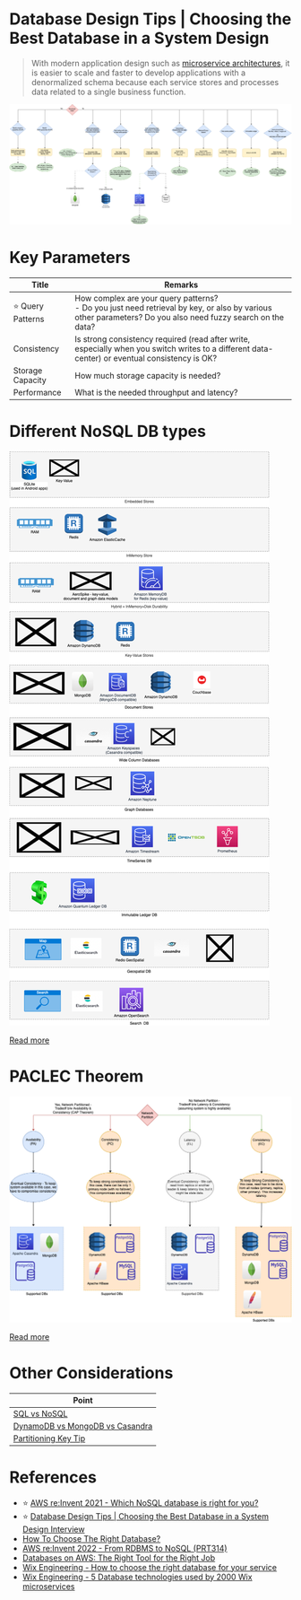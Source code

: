 # Database Design Tips | Choosing the Best Database in a System Design

> With modern application design such as [microservice architectures](4_MicroServicesSOA/Readme.md), it is easier to scale and faster to develop applications with a denormalized schema because each service stores and processes data related to a single business function.

![](3_DatabaseServices/assets/DecideDatabase.drawio.png)

# Key Parameters

| Title                  | Remarks                                                                                                                                                        |
|------------------------|----------------------------------------------------------------------------------------------------------------------------------------------------------------|
| :star: Query Patterns  | How complex are your query patterns? <br/>- Do you just need retrieval by key, or also by various other parameters? Do you also need fuzzy search on the data? |
| Consistency            | Is strong consistency required (read after write, especially when you switch writes to a different data-center) or eventual consistency is OK?                 |
| Storage Capacity       | How much storage capacity is needed?                                                                                                                           |
| Performance            | What is the needed throughput and latency?                                                                                                                     |

# Different NoSQL DB types

![](3_DatabaseServices/NoSQL-Databases/NoSQL-DifferentDBtypes.drawio.png)

[Read more](3_DatabaseServices/NoSQL-Databases/Readme.md)

# PACLEC Theorem

![](3_DatabaseServices/Glossaries/PACELCTheorem/PACELC_Diagram.drawio.png)

[Read more](3_DatabaseServices/Glossaries/PACELCTheorem/Readme.md)

# Other Considerations

| Point                                                                                                |
|------------------------------------------------------------------------------------------------------|
| [SQL vs NoSQL](3_DatabaseServices/SQLvsNoSQL.md)                                                     |
| [DynamoDB vs MongoDB vs Casandra](3_DatabaseServices/NoSQL-Databases/DynamoDBVsMongoDBVsCasandra.md) |
| [Partitioning Key Tip](3_DatabaseServices/Glossaries/PartitioningSharding/PartitionKeyTips.md)       |

# References
- :star: [AWS re:Invent 2021 - Which NoSQL database is right for you?](https://www.youtube.com/watch?v=ivBaro-8PhI)
- :star: [Database Design Tips | Choosing the Best Database in a System Design Interview](https://www.youtube.com/watch?v=cODCpXtPHbQ)
- [How To Choose The Right Database?](https://www.youtube.com/watch?v=kkeFE6iRfMM)
- [AWS re:Invent 2022 - From RDBMS to NoSQL (PRT314)](https://www.youtube.com/watch?v=eEENrNKxCdw)
- [Databases on AWS: The Right Tool for the Right Job](https://www.youtube.com/watch?v=WE8N5BU5MeI&t=3710s)
- [Wix Engineering - How to choose the right database for your service](https://medium.com/wix-engineering/how-to-choose-the-right-database-for-your-service-97b1670c5632)
- [Wix Engineering - 5 Database technologies used by 2000 Wix microservices](https://medium.com/wix-engineering/5-database-technologies-used-by-2000-wix-microservices-e4769638b8c3)
